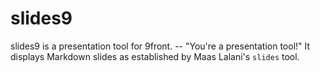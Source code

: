 slides9
====

slides9 is a presentation tool for 9front. -- "You're a presentation tool!"
It displays Markdown slides as established by Maas Lalani's ```slides``` tool.

